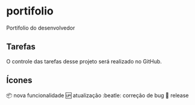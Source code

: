 # portifolio
Portifolio do desenvolvedor

## Tarefas

O controle das tarefas desse projeto será realizado no GitHub.

## Ícones

:package: nova funcionalidade
:up: atualização
:beatle: correção de bug
:checkered_flag: release
